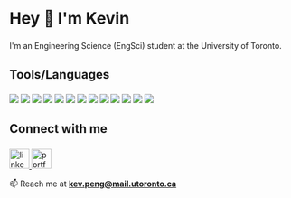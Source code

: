 <h1 align="left">Hey 👋 I'm Kevin</h1>

###

<p align="left">I'm an Engineering Science (EngSci) student at the University of Toronto.</p>

###

<h2 align="left">Tools/Languages</h2>

###
<link rel="stylesheet" type='text/css' href="https://cdn.jsdelivr.net/gh/devicons/devicon@latest/devicon.min.css" />
<div align="left">

  <!-- Core Languages -->
  <img src="https://cdn.jsdelivr.net/gh/devicons/devicon@latest/icons/c/c-original.svg" />
  <img src="https://cdn.jsdelivr.net/gh/devicons/devicon@latest/icons/cplusplus/cplusplus-original.svg" />
  <img src="https://cdn.jsdelivr.net/gh/devicons/devicon@latest/icons/python/python-original.svg" />

  <!-- Web & Frameworks -->
  <img src="https://cdn.jsdelivr.net/gh/devicons/devicon@latest/icons/react/react-original.svg" />
  <img src="https://cdn.jsdelivr.net/gh/devicons/devicon@latest/icons/typescript/typescript-original.svg" />
  <img src="https://cdn.jsdelivr.net/gh/devicons/devicon@latest/icons/flask/flask-original.svg" />
  <img src="https://cdn.jsdelivr.net/gh/devicons/devicon@latest/icons/fastapi/fastapi-original.svg" />

  <!-- Tools & Version Control -->
  <img src="https://cdn.jsdelivr.net/gh/devicons/devicon@latest/icons/git/git-original.svg" />
  <img src="https://cdn.jsdelivr.net/gh/devicons/devicon@latest/icons/vscode/vscode-original.svg" />

  <!-- Cloud, Databases, DevOps -->
  <img src="https://cdn.jsdelivr.net/gh/devicons/devicon@latest/icons/sqlite/sqlite-original.svg" />
  <img src="https://cdn.jsdelivr.net/gh/devicons/devicon@latest/icons/googlecloud/googlecloud-original.svg" />

  <!-- Hardware & Scientific Computing -->
  <img src="https://cdn.jsdelivr.net/gh/devicons/devicon@latest/icons/arduino/arduino-original.svg" />
  <img src="https://cdn.jsdelivr.net/gh/devicons/devicon@latest/icons/matlab/matlab-original.svg" />

</div>

###

<h2 align="left">Connect with me</h2>

###

<p align="left">
  <a href="https://linkedin.com/in/pengkev" target="blank">
    <img src="https://img.shields.io/static/v1?message=LinkedIn&logo=linkedin&label=&color=0077B5&logoColor=white&labelColor=&style=for-the-badge" height="35" alt="linkedin logo" />
  </a>
  <a href="https://pengkev.com" target="blank">
    <img src="https://img.shields.io/badge/Portfolio-pengkev.com-28a745?style=for-the-badge&logo=vercel&logoColor=white" height="35" alt="portfolio logo" />
  </a>
</p>

📫 Reach me at **kev.peng@mail.utoronto.ca**
